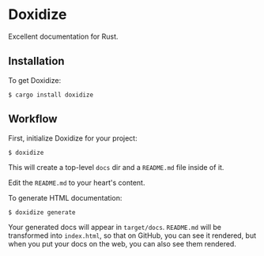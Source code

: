 # Doxidize

Excellent documentation for Rust.

## Installation

To get Doxidize:

```shell
$ cargo install doxidize
```

## Workflow

First, initialize Doxidize for your project:

```shell
$ doxidize
```

This will create a top-level `docs` dir and a `README.md` file inside of it.

Edit the `README.md` to your heart's content.

To generate HTML documentation:

```shell
$ doxidize generate
```

Your generated docs will appear in `target/docs`. `README.md` will be
transformed into `index.html`, so that on GitHub, you can see it rendered,
but when you put your docs on the web, you can also see them rendered.